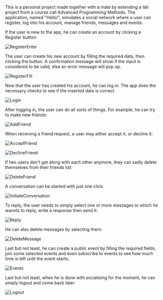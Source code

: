 This is a personal project made together with a mate by extending a lab project from a course call Advanced Programming Methods.
The application, named "Hello!", simulates a social network where a user can register, log into his account, manage friends, messages and events.

If the user is new to the app, he can create an account by clicking a Register button:

![RegisterEnter](https://user-images.githubusercontent.com/83927837/161361512-17f6f5a4-bd2e-436d-a078-83afc3525b11.gif)

The user can create his new account by filling the required data, then clicking the button. A confirmation message will show if the input is considered to be valid, else an error message will pop up.

![RegisterFill](https://user-images.githubusercontent.com/83927837/161361516-3103ec62-a12c-4193-b3e4-21d8ae59c9b4.gif)

Now that the user has created his account, he can log in. The app does the necessary checks to see if the inserted data is correct.

![Login](https://user-images.githubusercontent.com/83927837/161361808-b0c9e593-3d9e-476e-9dec-26564539f940.gif)

After logging in, the user can do all sorts of things. For example, he can try to make new friends:

![AddFriend](https://user-images.githubusercontent.com/83927837/161362162-b437bceb-f73d-4e44-a3c3-4b0a00750133.gif)

When receiving a friend request, a user may either accept it, or decline it:

![AcceptFriend](https://user-images.githubusercontent.com/83927837/161362296-342f7f85-b41c-446e-86cd-1fd344684780.gif)

![DeclineFriend](https://user-images.githubusercontent.com/83927837/161362556-a7d9e717-6bea-4432-87b1-6447fd97d381.gif)

If two users don't get along with each other anymore, they can sadly delete themselves from their friends list:

![DeleteFriend](https://user-images.githubusercontent.com/83927837/161362603-b8b1a6f5-1478-41ad-8fbb-5013f16c7288.gif)

A conversation can be started with just one click:

![InitiateConversation](https://user-images.githubusercontent.com/83927837/161386881-af564a8c-c643-48c9-a4ca-5c907327eb1c.gif)

To reply, the user needs to simply select one or more messages to which he wannts to reply, write a response then send it:

![Reply](https://user-images.githubusercontent.com/83927837/161389333-a8c1bb01-8c1a-4b78-91b9-3e7864fa2525.gif)

He can also delete messages by selecting them:

![DeleteMessage](https://user-images.githubusercontent.com/83927837/161389865-44a90762-b5b6-4661-82cd-0f13d23c74e0.gif)

Last but not least, he can create a public event by filling the required fields, join some selected events and even subscribe to events to see how much time is left until the event starts:

![Events](https://user-images.githubusercontent.com/83927837/161390093-1b5d7758-0c9e-4c4c-aaf0-f7bb6c423037.gif)

Last but not least, when he is done with socialising for the moment, he can simply logout and come back later:

![Logout](https://user-images.githubusercontent.com/83927837/161390090-8d33213a-e246-4c63-845c-b22605db2e94.gif)

